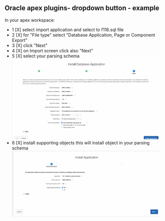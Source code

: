 
## Oracle apex plugins- dropdown button - example
In your apex workspace:
- 1 [X] select import application and select to f116.sql file
- 2 [X] for "File type" select "Database Application, Page or Component Export"
- 3 [X] click "Next"
- 4 [X] on Import screen click also "Next"
- 5 [X] select your parsing schema
![](https://raw.githubusercontent.com/isabolic/apex-plg-dropdown-btn/master/example/ins_example.png)
- 6 [X] install supporting objects this will install object in your parsing schema
![](https://raw.githubusercontent.com/isabolic/apex-plg-dropdown-btn/master/example/ins_sup_objects.png)

